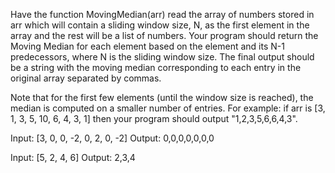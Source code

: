 Have the function MovingMedian(arr) read the array of numbers stored in arr which
will contain a sliding window size, N, as the first element in the array and the rest will
be a list of numbers.
Your program should return the Moving Median for each element based on the element and its N-1 predecessors,
where N is the sliding window size.
The final output should be a string with the moving median corresponding to each entry in the original array separated by commas.

Note that for the first few elements (until the window size is reached), the median is computed on a smaller number of entries.
For example: if arr is [3, 1, 3, 5, 10, 6, 4, 3, 1] then your program should output "1,2,3,5,6,6,4,3".

Input: [3, 0, 0, -2, 0, 2, 0, -2]
Output: 0,0,0,0,0,0,0

Input: [5, 2, 4, 6]
Output: 2,3,4
